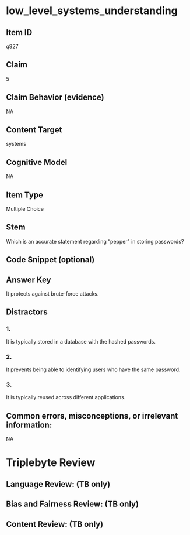 # low_level_systems_understanding

## Item ID
q927

## Claim
5

## Claim Behavior (evidence)
NA

## Content Target
systems

## Cognitive Model
NA

## Item Type
Multiple Choice

## Stem
Which is an accurate statement regarding “pepper" in storing passwords?

## Code Snippet (optional)


## Answer Key
It protects against brute-force attacks.

## Distractors

### 1.
It is typically stored in a database with the hashed passwords.

### 2.
It prevents being able to identifying users who have the same password.

### 3.
It is typically reused across different applications.

## Common errors, misconceptions, or irrelevant information:
NA

# Triplebyte Review


## Language Review: (TB only)


## Bias and Fairness Review: (TB only)


## Content Review: (TB only)

